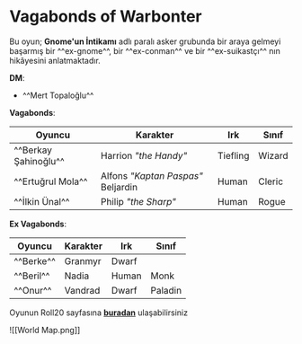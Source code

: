# Vagabonds of Warbonter

Bu oyun; **Gnome'un İntikamı** adlı paralı asker grubunda bir araya gelmeyi başarmış bir ^^ex-gnome^^, bir ^^ex-conman^^ ve bir ^^ex-suikastçı^^ nın hikâyesini anlatmaktadır.

**DM**:

- ^^Mert Topaloğlu^^

**Vagabonds**:

| Oyuncu               | Karakter                               | Irk      | Sınıf  |
|----------------------|----------------------------------------|----------|--------|
| ^^Berkay Şahinoğlu^^ | Harrion *"the Handy"*              | Tiefling | Wizard |
| ^^Ertuğrul Mola^^    | Alfons *"Kaptan Paspas"* Beljardin | Human    | Cleric |
| ^^İlkin Ünal^^       | Philip *"the Sharp"*               | Human    | Rogue  |

**Ex Vagabonds**:

| Oyuncu               | Karakter                               | Irk      | Sınıf  |
|----------------------|----------------------------------------|----------|--------|
| ^^Berke^^ | Granmyr | Dwarf | |
| ^^Beril^^   | Nadia | Human | Monk |
| ^^Onur^^  | Vandrad | Dwarf | Paladin |

Oyunun Roll20 sayfasına **[buradan](https://app.roll20.net/campaigns/details/5930132/a-d-and-d-game)** ulaşabilirsiniz

![[World Map.png]]